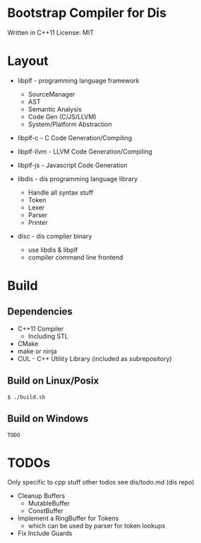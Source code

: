 # Bootstrap Compiler for Dis

Written in C++11
License: MIT


# Layout

* libplf - programming language framework
	- SourceManager
	- AST
	- Semantic Analysis
	- Code Gen (C/JS/LLVM)
	- System/Platform Abstraction
	
* libplf-c 		- C Code Generation/Compiling
* libplf-llvm 	- LLVM Code Generation/Compiling
* libplf-js		- Javascript Code Generation
	
* libdis - dis programming language library
	- Handle all syntax stuff
	- Token
	- Lexer
	- Parser
	- Printer
	
* disc - dis compiler binary
	- use libdis & libplf
	- compiler command line frontend

# Build
	
## Dependencies

* C++11 Compiler
	- Including STL
* CMake
* make or ninja
* CUL - C++ Utility Library (included as subrepository)


## Build on Linux/Posix

	$ ./build.sh

## Build on Windows

	TODO

# TODOs

Only specific to cpp stuff other todos see dis/todo.md (dis repo)

* Cleanup Buffers
	* MutableBuffer
	* ConstBuffer
* Implement a RingBuffer for Tokens
	* which can be used by parser for token lookups
* Fix Include Guards
